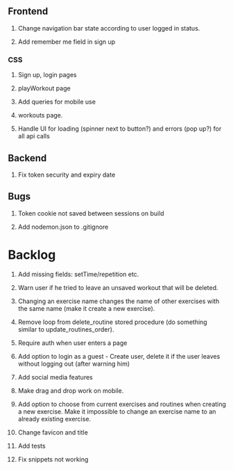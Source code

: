 ## Frontend

1. Change navigation bar state according to user logged in status.

2. Add remember me field in sign up

### CSS

1. Sign up, login pages

2. playWorkout page

3. Add queries for mobile use

4. workouts page.

5. Handle UI for loading (spinner next to button?) and errors (pop up?) for all api calls

## Backend

1. Fix token security and expiry date

## Bugs

1. Token cookie not saved between sessions on build

2. Add nodemon.json to .gitignore

# Backlog

1. Add missing fields: setTime/repetition etc.

2. Warn user if he tried to leave an unsaved workout that will be deleted.

3. Changing an exercise name changes the name of other exercises with the same name (make it create a new exercise).

4. Remove loop from delete_routine stored procedure (do something similar to update_routines_order).

5. Require auth when user enters a page

6. Add option to login as a guest - Create user, delete it if the user leaves without logging out (after warning him)

7. Add social media features

8. Make drag and drop work on mobile.

9. Add option to choose from current exercises and routines when creating a new exercise.
   Make it impossible to change an exercise name to an already existing exercise.

10. Change favicon and title

11. Add tests

12. Fix snippets not working
